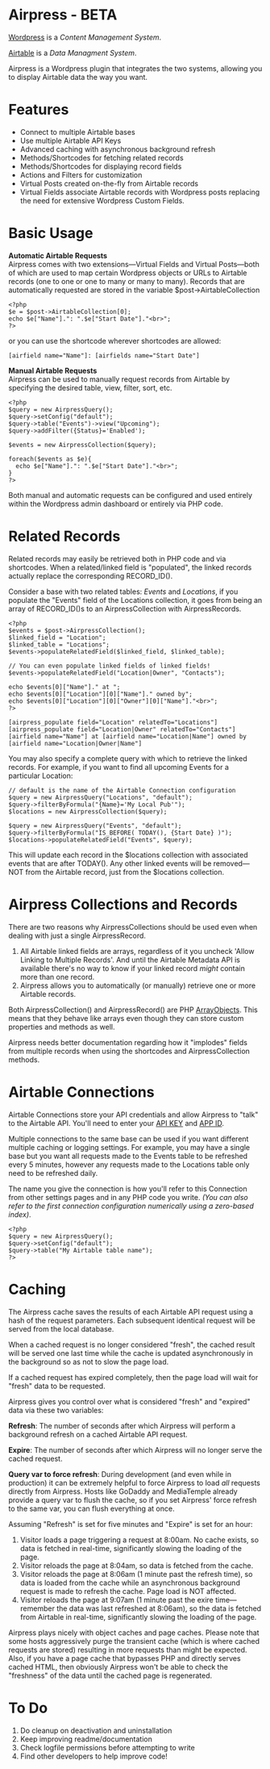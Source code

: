 # Airpress - BETA
[Wordpress](http://wordpress.org) is a *Content Management System*.

[Airtable](http://airtable.com) is a *Data Managment System*.

Airpress is a Wordpress plugin that integrates the two systems, allowing you to display Airtable data the way you want.

# Features
* Connect to multiple Airtable bases
* Use multiple Airtable API Keys
* Advanced caching with asynchronous background refresh
* Methods/Shortcodes for fetching related records
* Methods/Shortcodes for displaying record fields
* Actions and Filters for customization
* Virtual Posts created on-the-fly from Airtable records
* Virtual Fields associate Airtable records with Wordpress posts replacing the need for extensive Wordpress Custom Fields.

# Basic Usage

**Automatic Airtable Requests**  
Airpress comes with two extensions—Virtual Fields and Virtual Posts—both of which are used to map certain Wordpress objects or URLs to Airtable records (one to one or one to many or many to many). Records that are automatically requested are stored in the variable $post->AirtableCollection

```
<?php
$e = $post->AirtableCollection[0];
echo $e["Name"].": ".$e["Start Date"]."<br>";
?>
```
or you can use the shortcode wherever shortcodes are allowed:
```
[airfield name="Name"]: [airfields name="Start Date"]
```

**Manual Airtable Requests**  
Airpress can be used to manually request records from Airtable by specifying the desired table, view, filter, sort, etc.

```
<?php
$query = new AirpressQuery();
$query->setConfig("default");
$query->table("Events")->view("Upcoming");
$query->addFilter({Status}='Enabled');

$events = new AirpressCollection($query);

foreach($events as $e){
  echo $e["Name"].": ".$e["Start Date"]."<br>";
}
?>
```

Both manual and automatic requests can be configured and used entirely within the Wordpress admin dashboard or entirely via PHP code.

# Related Records
Related records may easily be retrieved both in PHP code and via shortcodes. When a related/linked field is "populated", the linked records actually replace the corresponding RECORD_ID().

Consider a base with two related tables: _Events_ and _Locations_, if you populate the "Events" field of the Locations collection, it goes from being an array of RECORD_ID()s to an AirpressCollection with AirpressRecords.

```
<?php
$events = $post->AirpressCollection();
$linked_field = "Location";
$linked_table = "Locations";
$events->populateRelatedField($linked_field, $linked_table);

// You can even populate linked fields of linked fields!
$events->populateRelatedField("Location|Owner", "Contacts");

echo $events[0]["Name"]." at ";
echo $events[0]["Location"][0]["Name"]." owned by";
echo $events[0]["Location"][0]["Owner"][0]["Name"]."<br>";
?>
```

```
[airpress_populate field="Location" relatedTo="Locations"]
[airpress_populate field="Location|Owner" relatedTo="Contacts"]
[airfield name="Name"] at [airfield name="Location|Name"] owned by [airfield name="Location|Owner|Name"]
```

You may also specify a complete query with which to retrieve the linked records. For example, if you want to find all upcoming Events for a particular Location:

```
// default is the name of the Airtable Connection configuration
$query = new AirpressQuery("Locations", "default");
$query->filterByFormula("{Name}='My Local Pub'");
$locations = new AirpressCollection($query);

$query = new AirpressQuery("Events", "default");
$query->filterByFormula("IS_BEFORE( TODAY(), {Start Date} )");
$locations->populateRelatedField("Events", $query);
```

This will update each record in the $locations collection with associated events that are after TODAY(). Any other linked events will be removed—NOT from the Airtable record, just from the $locations collection.

# Airpress Collections and Records
There are two reasons why AirpressCollections should be used even when dealing with just a single AirpressRecord.
1. All Airtable linked fields are arrays, regardless of it you uncheck 'Allow Linking to Multiple Records'. And until the Airtable Metadata API is available there's no way to know if your linked record *might* contain more than one record. 
2. Airpress allows you to automatically (or manually) retrieve one or more Airtable records.

Both AirpressCollection() and AirpressRecord() are PHP [ArrayObjects](http://php.net/manual/en/class.arrayobject.php). This means that they behave like arrays even though they can store custom properties and methods as well.

Airpress needs better documentation regarding how it "implodes" fields from multiple records when using the shortcodes and AirpressCollection methods.

# Airtable Connections
Airtable Connections store your API credentials and allow Airpress to "talk" to the Airtable API. You'll need to enter your [API KEY](https://support.airtable.com/hc/en-us/articles/219046777-How-do-I-get-my-API-key-) and [APP ID](https://airtable.com/api).

Multiple connections to the same base can be used if you want different multiple caching or logging settings. For example, you may have a single base but you want all requests made to the Events table to be refreshed every 5 minutes, however any requests made to the Locations table only need to be refreshed daily.

The name you give the connection is how you'll refer to this Connection from other settings pages and in any PHP code you write. *(You can also refer to the first connection configuration numerically using a zero-based index)*.

```
<?php
$query = new AirpressQuery();
$query->setConfig("default");
$query->table("My Airtable table name");
?>
```

# Caching

The Airpress cache saves the results of each Airtable API request using a hash of the request parameters. Each subsequent identical request will be served from the local database.

When a cached request is no longer considered "fresh", the cached result will be served one last time while the cache is updated asynchronously in the background so as not to slow the page load.

If a cached request has expired completely, then the page load will wait for "fresh" data to be requested.

Airpress gives you control over what is considered "fresh" and "expired" data via these two variables:

**Refresh**: The number of seconds after which Airpress will perform a background refresh on a cached Airtable API request.

**Expire**: The number of seconds after which Airpress will no longer serve the cached request.

**Query var to force refresh**: During development (and even while in production) it can be extremely helpful to force Airpress to load *all* requests directly from Airpress. Hosts like GoDaddy and MediaTemple already provide a query var to flush the cache, so if you set Airpress' force refresh to the same var, you can flush everything at once.

Assuming "Refresh" is set for five minutes and "Expire" is set for an hour:

1. Visitor loads a page triggering a request at 8:00am. No cache exists, so data is fetched in real-time, significantly slowing the loading of the page.
2. Visitor reloads the page at 8:04am, so data is fetched from the cache.
3. Visitor reloads the page at 8:06am (1 minute past the refresh time), so data is loaded from the cache while an asynchronous background request is made to refresh the cache. Page load is NOT affected.
4. Visitor reloads the page at 9:07am (1 minute past the exire time—remember the data was last refreshed at 8:06am), so the data is fetched from Airtable in real-time, significantly slowing the loading of the page.

Airpress plays nicely with object caches and page caches. Please note that some hosts aggressively purge the transient cache (which is where cached requests are stored) resulting in more requests than might be expected. Also, if you have a page cache that bypasses PHP and directly serves cached HTML, then obviously Airpress won't be able to check the "freshness" of the data until the cached page is regenerated.

# To Do
1. Do cleanup on deactivation and uninstallation
2. Keep improving readme/documentation
3. Check logfile permissions before attempting to write
4. Find other developers to help improve code!
  